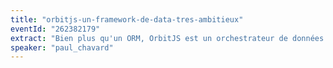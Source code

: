 ```yaml
---
title: "orbitjs-un-framework-de-data-tres-ambitieux"
eventId: "262382179"
extract: "Bien plus qu'un ORM, OrbitJS est un orchestrateur de données. Orbit permet l'accès, la transformation, et la synchronisation des données entre différentes sources aussi bien online qu'offline. (https://orbitjs.com/). Paul est contributeur actif du projet. Il nous présentera ce projet qui gagnerait beaucoup à être plus connu."
speaker: "paul_chavard"
---
```


